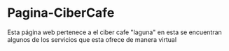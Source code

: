 # Pagina-CiberCafe
Esta página web pertenece a el ciber cafe "laguna" en esta se encuentran algunos de los servicios que esta ofrece de manera virtual

